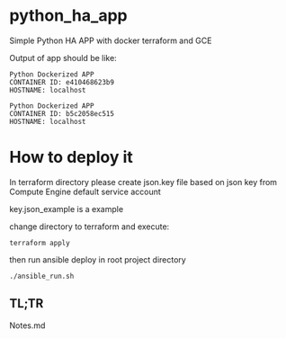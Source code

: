 # python_ha_app
Simple Python HA APP with docker terraform and GCE


Output of app should be like:
```
Python Dockerized APP
CONTAINER ID: e410468623b9
HOSTNAME: localhost
```
```
Python Dockerized APP
CONTAINER ID: b5c2058ec515
HOSTNAME: localhost
```

# How to deploy it

In terraform directory please create json.key file based on json key from Compute Engine default service account

key.json_example is a example

change directory to terraform and execute:
```
terraform apply
```

then run ansible deploy in root project directory
```
./ansible_run.sh
```


## TL;TR
  Notes.md
